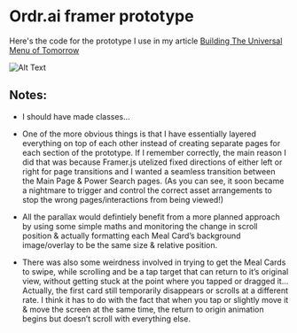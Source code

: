 # Ordr.ai framer prototype
Here's the code for the prototype I use in my article [Building The Universal Menu of Tomorrow](https://uxplanet.org/building-the-universal-menu-of-tomorrow-4c2f06635197)

![Alt Text](https://cdn-images-1.medium.com/max/1600/1*310aZWsLDnifYGKBB1_S_Q.gif)

## Notes:

* I should have made classes... 

* One of the more obvious things is that I have essentially layered everything on top of each other instead of creating separate pages for each section of the prototype. If I remember correctly, the main reason I did that was because Framer.js utelized fixed directions of either left or right for page transitions and I wanted a seamless transition between the Main Page & Power Search pages. (As you can see, it soon became a nightmare to trigger and control the correct asset arrangements to stop the wrong pages/interactions from being viewed!)

* All the parallax would defintiely benefit from a more planned approach by using some simple maths and monitoring the change in scroll position & actually formatting each Meal Card’s background image/overlay to be the same size & relative position.

* There was also some weirdness involved in trying to get the Meal Cards to swipe, while scrolling and be a tap target that can return to it’s original view, without getting stuck at the point where you tapped or dragged it… Actually, the first card still temporarily disappears or scrolls at a different rate. I think it has to do with the fact that when you tap or slightly move it & move the screen at the same time, the return to origin animation begins but doesn’t scroll with everything else.

